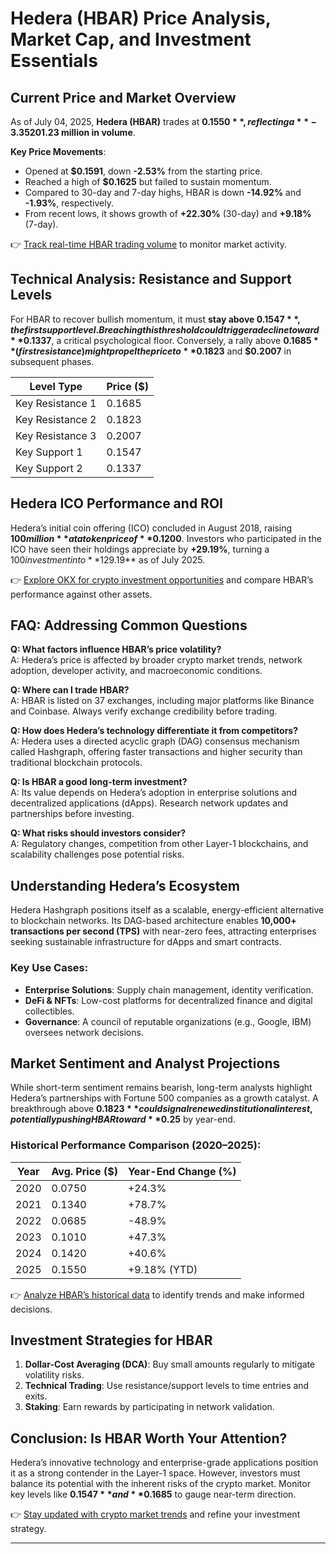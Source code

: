 # Hedera (HBAR) Price Analysis, Market Cap, and Investment Essentials  

## Current Price and Market Overview  
As of July 04, 2025, **Hedera (HBAR)** trades at **$0.1550**, reflecting a **-3.35% decline** over the past 24 hours. The cryptocurrency maintains a robust presence across **37 exchanges**, with **1.298 billion HBAR tokens** traded in the last day—equating to **$201.23 million in volume**.  

**Key Price Movements**:  
- Opened at **$0.1591**, down **-2.53%** from the starting price.  
- Reached a high of **$0.1625** but failed to sustain momentum.  
- Compared to 30-day and 7-day highs, HBAR is down **-14.92%** and **-1.93%**, respectively.  
- From recent lows, it shows growth of **+22.30%** (30-day) and **+9.18%** (7-day).  

👉 [Track real-time HBAR trading volume](https://bit.ly/okx-bonus) to monitor market activity.  

## Technical Analysis: Resistance and Support Levels  
For HBAR to recover bullish momentum, it must **stay above $0.1547**, the first support level. Breaching this threshold could trigger a decline toward **$0.1337**, a critical psychological floor. Conversely, a rally above **$0.1685** (first resistance) might propel the price to **$0.1823** and **$0.2007** in subsequent phases.  

| **Level Type** | **Price ($)** |  
|----------------|---------------|  
| Key Resistance 1 | 0.1685        |  
| Key Resistance 2 | 0.1823        |  
| Key Resistance 3 | 0.2007        |  
| Key Support 1    | 0.1547        |  
| Key Support 2    | 0.1337        |  

## Hedera ICO Performance and ROI  
Hedera’s initial coin offering (ICO) concluded in August 2018, raising **$100 million** at a token price of **$0.1200**. Investors who participated in the ICO have seen their holdings appreciate by **+29.19%**, turning a $100 investment into **$129.19** as of July 2025.  

👉 [Explore OKX for crypto investment opportunities](https://bit.ly/okx-bonus) and compare HBAR’s performance against other assets.  

## FAQ: Addressing Common Questions  

**Q: What factors influence HBAR’s price volatility?**  
A: Hedera’s price is affected by broader crypto market trends, network adoption, developer activity, and macroeconomic conditions.  

**Q: Where can I trade HBAR?**  
A: HBAR is listed on 37 exchanges, including major platforms like Binance and Coinbase. Always verify exchange credibility before trading.  

**Q: How does Hedera’s technology differentiate it from competitors?**  
A: Hedera uses a directed acyclic graph (DAG) consensus mechanism called Hashgraph, offering faster transactions and higher security than traditional blockchain protocols.  

**Q: Is HBAR a good long-term investment?**  
A: Its value depends on Hedera’s adoption in enterprise solutions and decentralized applications (dApps). Research network updates and partnerships before investing.  

**Q: What risks should investors consider?**  
A: Regulatory changes, competition from other Layer-1 blockchains, and scalability challenges pose potential risks.  

## Understanding Hedera’s Ecosystem  
Hedera Hashgraph positions itself as a scalable, energy-efficient alternative to blockchain networks. Its DAG-based architecture enables **10,000+ transactions per second (TPS)** with near-zero fees, attracting enterprises seeking sustainable infrastructure for dApps and smart contracts.  

### Key Use Cases:  
- **Enterprise Solutions**: Supply chain management, identity verification.  
- **DeFi & NFTs**: Low-cost platforms for decentralized finance and digital collectibles.  
- **Governance**: A council of reputable organizations (e.g., Google, IBM) oversees network decisions.  

## Market Sentiment and Analyst Projections  
While short-term sentiment remains bearish, long-term analysts highlight Hedera’s partnerships with Fortune 500 companies as a growth catalyst. A breakthrough above **$0.1823** could signal renewed institutional interest, potentially pushing HBAR toward **$0.25** by year-end.  

### Historical Performance Comparison (2020–2025):  
| Year | Avg. Price ($) | Year-End Change (%) |  
|------|----------------|---------------------|  
| 2020 | 0.0750         | +24.3%              |  
| 2021 | 0.1340         | +78.7%              |  
| 2022 | 0.0685         | -48.9%              |  
| 2023 | 0.1010         | +47.3%              |  
| 2024 | 0.1420         | +40.6%              |  
| 2025 | 0.1550         | +9.18% (YTD)        |  

👉 [Analyze HBAR’s historical data](https://bit.ly/okx-bonus) to identify trends and make informed decisions.  

## Investment Strategies for HBAR  
1. **Dollar-Cost Averaging (DCA)**: Buy small amounts regularly to mitigate volatility risks.  
2. **Technical Trading**: Use resistance/support levels to time entries and exits.  
3. **Staking**: Earn rewards by participating in network validation.  

## Conclusion: Is HBAR Worth Your Attention?  
Hedera’s innovative technology and enterprise-grade applications position it as a strong contender in the Layer-1 space. However, investors must balance its potential with the inherent risks of the crypto market. Monitor key levels like **$0.1547** and **$0.1685** to gauge near-term direction.  

👉 [Stay updated with crypto market trends](https://bit.ly/okx-bonus) and refine your investment strategy.  

---  